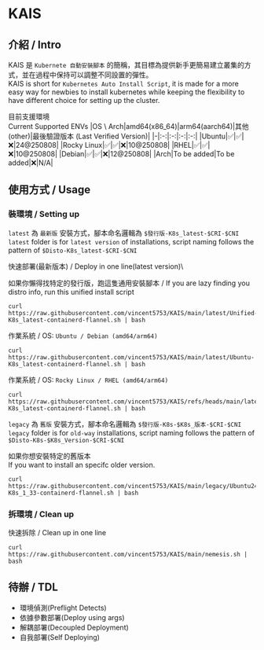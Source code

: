 # KAIS
## 介紹 / Intro
KAIS 是 `Kubernete 自動安裝腳本` 的簡稱，其目標為提供新手更簡易建立叢集的方式，並在過程中保持可以調整不同設置的彈性。 </br>
KAIS is short for `Kubernetes Auto Install Script`, it is made for a more easy way for newbies to install kubernetes while keeping the flexibility to have different choice for setting up the cluster.

目前支援環境\
Current Supported ENVs
|OS \ Arch|amd64(x86_64)|arm64(aarch64)|其他 (other)|最後驗證版本 (Last Verified Version)|
|-|:-:|:-:|:-:|:-:|
|Ubuntu|✅|✅|❌|24@250808|
|Rocky Linux|✅|✅|❌|10@250808|
|RHEL|✅|✅|❌|10@250808|
|Debian|✅|✅|❌|12@250808|
|Arch|To be added|To be added|❌|N/A|


## 使用方式 / Usage
### 裝環境 / Setting up
`latest` 為 `最新版` 安裝方式，腳本命名邏輯為 `$發行版-K8s_latest-$CRI-$CNI`\
`latest` folder is for `latest version` of installations, script naming follows the pattern of `$Disto-K8s_latest-$CRI-$CNI`

快速部署(最新版本) / Deploy in one line(latest version)\

如果你懶得找特定的發行版，跑這隻通用安裝腳本 / If you are lazy finding you distro info, run this unified install script
```
curl https://raw.githubusercontent.com/vincent5753/KAIS/main/latest/Unified-K8s_latest-containerd-flannel.sh | bash
```

作業系統 / OS: `Ubuntu / Debian (amd64/arm64)`
```
curl https://raw.githubusercontent.com/vincent5753/KAIS/main/latest/Ubuntu-K8s_latest-containerd-flannel.sh | bash
```

作業系統 / OS: `Rocky Linux / RHEL (amd64/arm64)`
```
curl https://raw.githubusercontent.com/vincent5753/KAIS/refs/heads/main/latest/Rocky_Linux-K8s_latest-containerd-flannel.sh | bash
```

`legacy` 為 `舊版` 安裝方式，腳本命名邏輯為 `$發行版-K8s-$K8s_版本-$CRI-$CNI`\
`legacy` folder is for `old-way` installations, script naming follows the pattern of `$Disto-K8s-$K8s_Version-$CRI-$CNI`

如果你想安裝特定的舊版本\
If you want to install an specifc older version.
```
curl https://raw.githubusercontent.com/vincent5753/KAIS/main/legacy/Ubuntu2404-K8s_1_33-containerd-flannel.sh | bash
```

### 拆環境 / Clean up
快速拆除 / Clean up in one line
```
curl https://raw.githubusercontent.com/vincent5753/KAIS/main/nemesis.sh | bash
```

## 待辦 / TDL
+ 環境偵測(Preflight Detects)
+ 依據參數部署(Deploy using args)
+ 解耦部署(Decoupled Deployment)
+ 自我部署(Self Deploying)
